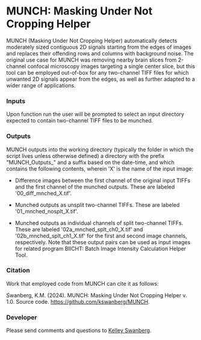 # MUNCH: Masking Under Not Cropping Helper

MUNCH (Masking Under Not Cropping Helper) automatically detects moderately sized contiguous 2D signals starting from the edges of images and replaces their offending rows and columns with background noise. The original use case for  MUNCH was removing nearby brain slices from 2-channel confocal microscopy images targeting a single center slice, but this tool can be employed out-of-box for any two-channel TIFF files for which unwanted 2D signals appear from the edges, as well as further adapted to a wider range of applications.  


### Inputs

Upon function run the user will be prompted to select an input directory expected to contain two-channel TIFF files to be munched. 


### Outputs

MUNCH outputs into the working directory (typically the folder in which the script lives unless otherwise defined) a directory with the prefix "MUNCH_Outputs_" and a suffix based on the date-time, and which contains the following contents, wherein 'X' is the name of the input image: 

* Difference images between the first channel of the original input TIFFs and the first channel of the munched outputs. These are labeled '00_diff_mnched_X.tif'. 

* Munched outputs as unsplit two-channel TIFFs. These are labeled '01_mnched_nosplt_X.tif'. 

* Munched outputs as individual channels of split two-channel TIFFs. These are labeled '02a_mnched_splt_ch0_X.tif' and '02b_mnched_splt_ch1_X.tif' for the first and second image channels, respectively. Note that these output pairs can be used as input images for related program BIICHT: Batch Image Intensity Calculation Helper Tool. 


### Citation 

Work that employed code from MUNCH can cite it as follows: 

Swanberg, K.M. (2024). MUNCH: Masking Under Not Cropping Helper v. 1.0. Source code. https://github.com/kswanberg/MUNCH.


### Developer

Please send comments and questions to [Kelley Swanberg](mailto:kelley.swanberg@med.lu.se). 
